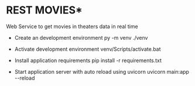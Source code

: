 # REST MOVIES*

Web Service to get movies in theaters data in real time

* Create an development environment
py -m venv ./venv

* Activate development environment
venv/Scripts/activate.bat

* Install application requirements
pip install -r requirements.txt

* Start application server with auto reload using uvicorn
uvicorn main:app --reload